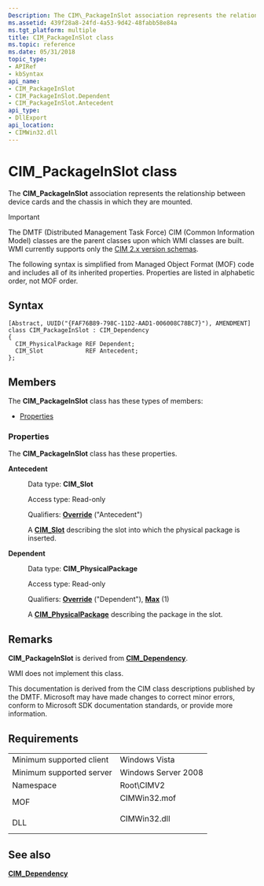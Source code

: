 ```yaml
---
Description: The CIM\_PackageInSlot association represents the relationship between device cards and the chassis in which they are mounted.
ms.assetid: 439f28a8-24fd-4a53-9d42-48fabb58e84a
ms.tgt_platform: multiple
title: CIM_PackageInSlot class
ms.topic: reference
ms.date: 05/31/2018
topic_type: 
- APIRef
- kbSyntax
api_name: 
- CIM_PackageInSlot
- CIM_PackageInSlot.Dependent
- CIM_PackageInSlot.Antecedent
api_type: 
- DllExport
api_location: 
- CIMWin32.dll
---
```


# CIM\_PackageInSlot class

The **CIM\_PackageInSlot** association represents the relationship between device cards and the chassis in which they are mounted.

> [!IMPORTANT]
> The DMTF (Distributed Management Task Force) CIM (Common Information Model) classes are the parent classes upon which WMI classes are built. WMI currently supports only the [CIM 2.x version schemas](https://dmtf.org/standards/cim/schemas).

 

The following syntax is simplified from Managed Object Format (MOF) code and includes all of its inherited properties. Properties are listed in alphabetic order, not MOF order.

## Syntax

``` syntax
[Abstract, UUID("{FAF76B89-798C-11D2-AAD1-006008C78BC7}"), AMENDMENT]
class CIM_PackageInSlot : CIM_Dependency
{
  CIM_PhysicalPackage REF Dependent;
  CIM_Slot            REF Antecedent;
};
```

## Members

The **CIM\_PackageInSlot** class has these types of members:

-   [Properties](#properties)

### Properties

The **CIM\_PackageInSlot** class has these properties.

<dl> <dt>

**Antecedent**
</dt> <dd> <dl> <dt>

Data type: **CIM\_Slot**
</dt> <dt>

Access type: Read-only
</dt> <dt>

Qualifiers: [**Override**](https://docs.microsoft.com/windows/desktop/WmiSdk/standard-qualifiers) ("Antecedent")
</dt> </dl>

A [**CIM\_Slot**](cim-slot.md) describing the slot into which the physical package is inserted.

</dd> <dt>

**Dependent**
</dt> <dd> <dl> <dt>

Data type: **CIM\_PhysicalPackage**
</dt> <dt>

Access type: Read-only
</dt> <dt>

Qualifiers: [**Override**](https://docs.microsoft.com/windows/desktop/WmiSdk/standard-qualifiers) ("Dependent"), [**Max**](https://docs.microsoft.com/windows/desktop/WmiSdk/standard-qualifiers) (1)
</dt> </dl>

A [**CIM\_PhysicalPackage**](cim-physicalpackage.md) describing the package in the slot.

</dd> </dl>

## Remarks

**CIM\_PackageInSlot** is derived from [**CIM\_Dependency**](cim-dependency.md).

WMI does not implement this class.

This documentation is derived from the CIM class descriptions published by the DMTF. Microsoft may have made changes to correct minor errors, conform to Microsoft SDK documentation standards, or provide more information.

## Requirements



|                                     |                                                                                         |
|-------------------------------------|-----------------------------------------------------------------------------------------|
| Minimum supported client<br/> | Windows Vista<br/>                                                                |
| Minimum supported server<br/> | Windows Server 2008<br/>                                                          |
| Namespace<br/>                | Root\\CIMV2<br/>                                                                  |
| MOF<br/>                      | <dl> <dt>CIMWin32.mof</dt> </dl> |
| DLL<br/>                      | <dl> <dt>CIMWin32.dll</dt> </dl> |



## See also

<dl> <dt>

[**CIM\_Dependency**](cim-dependency.md)
</dt> </dl>

 

 





